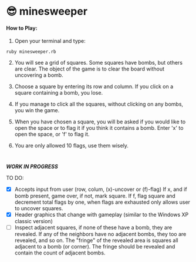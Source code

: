 # :sunglasses: minesweeper

#### How to Play:
1. Open your terminal and type:
```
ruby minesweeper.rb
```
2. You will see a grid of squares. Some squares have bombs, but others are clear. The object of the game is to clear the board without uncovering a bomb.

3. Choose a square by entering its row and column. If you click on a square containing a bomb, you lose. 

4. If you manage to click all the squares, without clicking on any bombs, you win the game.

5. When you have chosen a square, you will be asked if you would like to open the space or to flag it if you think it contains a bomb. Enter 'x' to open the space, or 'f' to flag it. 

7. You are only allowed 10 flags, use them wisely.

#

***WORK IN PROGRESS***

TO DO: 
- [x] Accepts input from user (row, colum, (x)-uncover or (f)-flag) If x, and if bomb present, game over, if not, mark square. If f, flag square and decrement total flags by one, when flags are exhausted only allows user to uncover squares.
- [x] Header graphics that change with gameplay (similar to the Windows XP classic version)
- [ ] Inspect adjacent squares, if none of these have a bomb, they are revealed. If any of the neighbors have no adjacent bombs, they too are revealed, and so on. The "fringe" of the revealed area is squares all adjacent to a bomb (or corner). The fringe should be revealed and contain the count of adjacent bombs.